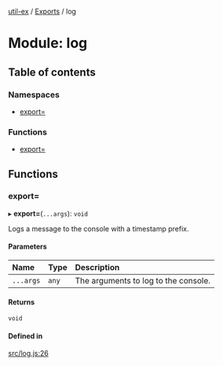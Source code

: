 [util-ex](../README.md) / [Exports](../modules.md) / log

# Module: log

## Table of contents

### Namespaces

- [export&#x3D;](log.export_.md)

### Functions

- [export&#x3D;](log.md#export&#x3D;)

## Functions

### export&#x3D;

▸ **export=**(`...args`): `void`

Logs a message to the console with a timestamp prefix.

#### Parameters

| Name | Type | Description |
| :------ | :------ | :------ |
| `...args` | `any` | The arguments to log to the console. |

#### Returns

`void`

#### Defined in

[src/log.js:26](https://github.com/snowyu/util-ex.js/blob/10dfb41/src/log.js#L26)
